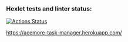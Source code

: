 ### Hexlet tests and linter status:
[![Actions Status](https://github.com/Acemore/python-project-lvl4/workflows/hexlet-check/badge.svg)](https://github.com/Acemore/python-project-lvl4/actions)

https://acemore-task-manager.herokuapp.com/
